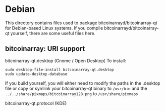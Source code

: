 
Debian
====================
This directory contains files used to package bitcoinarrayd/bitcoinarray-qt
for Debian-based Linux systems. If you compile bitcoinarrayd/bitcoinarray-qt yourself, there are some useful files here.

## bitcoinarray: URI support ##


bitcoinarray-qt.desktop  (Gnome / Open Desktop)
To install:

	sudo desktop-file-install bitcoinarray-qt.desktop
	sudo update-desktop-database

If you build yourself, you will either need to modify the paths in
the .desktop file or copy or symlink your bitcoinarray-qt binary to `/usr/bin`
and the `../../share/pixmaps/bitcoinarray128.png` to `/usr/share/pixmaps`

bitcoinarray-qt.protocol (KDE)

